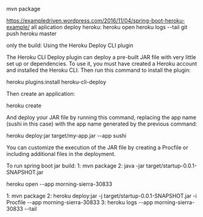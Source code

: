 mvn package

https://exampledriven.wordpress.com/2016/11/04/spring-boot-heroku-example/
all aplication deploy heroku:
heroku open
heroku logs --tail
git push heroku master


only the build:
Using the Heroku Deploy CLI plugin

The Heroku CLI Deploy plugin can deploy a pre-built JAR file with very little set up or dependencies. To use it, you must have created a Heroku account and installed the Heroku CLI. Then run this command to install the plugin:

heroku plugins:install heroku-cli-deploy

Then create an application:

heroku create 

And deploy your JAR file by running this command, replacing the app name (sushi in this case) with the app name generated by the previous command:

heroku deploy:jar target/my-app.jar --app sushi

You can customize the execution of the JAR file by creating a Procfile or including additional files in the deployment.


To run spring boot jar build:
1: mvn package
2: java -jar target/startup-0.0.1-SNAPSHOT.jar


heroku open --app morning-sierra-30833

1: mvn package
2: heroku deploy:jar -j target/startup-0.0.1-SNAPSHOT.jar -i Procfile --app morning-sierra-30833
3: heroku logs --app morning-sierra-30833 --tail
